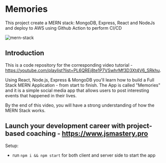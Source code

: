 # Memories

This project create a MERN stack: MongoDB, Express, React and NodeJs and deploy to AWS using Github Action to perform CI/CD

![mern-stack](https://user-images.githubusercontent.com/62616273/233767713-a1ca3879-0e61-4410-a131-f5edfd64cb78.png)

## Introduction
This is a code repository for the corresponding video tutorial - https://youtube.com/playlist?list=PL6QREj8te1P7VSwhrMf3D3Xt4V6_SRkhu.

Using React, Node.js, Express & MongoDB you'll learn how to build a Full Stack MERN Application - from start to finish. The App is called "Memories" and it is a simple social media app that allows users to post interesting events that happened in their lives.

By the end of this video, you will have a strong understanding of how the MERN Stack works.

## Launch your development career with project-based coaching - https://www.jsmastery.pro

Setup:
- run ```npm i && npm start``` for both client and server side to start the app
